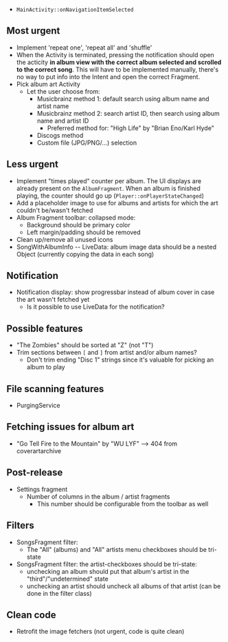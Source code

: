 * `MainActivity::onNavigationItemSelected`

Most urgent
--
* Implement 'repeat one', 'repeat all' and 'shuffle'
* When the Activity is terminated, pressing the notification should open the acticity
  **in album view with the correct album selected and scrolled to the correct song**.
  This will have to be implemented manually, there's no way to put info into the Intent
  and open the correct Fragment.
* Pick album art Activity
  * Let the user choose from:
    * Musicbrainz method 1: default search using album name and artist name
    * Musicbrainz method 2: search artist ID, then search using album name and artist ID
      * Preferred method for: "High Life" by "Brian Eno/Karl Hyde"
    * Discogs method
    * Custom file (JPG/PNG/...) selection

Less urgent
--
* Implement "times played" counter per album. The UI displays are
  already present on the `AlbumFragment`. When an album is finished
  playing, the counter should go up (`Player::onPlayerStateChanged`)
* Add a placeholder image to use for albums and artists for which the art
  couldn't be/wasn't fetched
* Album Fragment toolbar: collapsed mode:
  * Background should be primary color
  * Left margin/padding should be removed
* Clean up/remove all unused icons
* SongWithAlbumInfo -- LiveData: album image data should be a nested Object (currently copying the
  data in each song)

Notification
--
* Notification display: show progressbar instead of album cover in case
  the art wasn't fetched yet
  * Is it possible to use LiveData for the notification?

Possible features
--
* "The Zombies" should be sorted at "Z" (not "T")
* Trim sections between `[` and `]` from artist and/or album names?
  * Don't trim ending "Disc 1" strings since it's valuable for picking an album to play

File scanning features
--
* PurgingService

Fetching issues for album art
--
* "Go Tell Fire to the Mountain" by "WU LYF" --> 404 from coverartarchive

Post-release
--
* Settings fragment
  * Number of columns in the album / artist fragments
    * This number should be configurable from the toolbar as well

Filters
--
* SongsFragment filter:
  * The "All" (albums) and "All" artists menu checkboxes should be tri-state
* SongsFragment filter: the artist-checkboxes should be tri-state:
  * unchecking an album should put that album's artist in the "third"/"undetermined" state
  * unchecking an artist should uncheck all albums of that artist (can be done in the filter class)

Clean code
--
* Retrofit the image fetchers (not urgent, code is quite clean)
